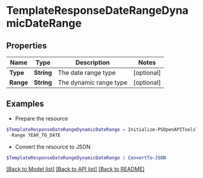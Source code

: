# TemplateResponseDateRangeDynamicDateRange
## Properties

Name | Type | Description | Notes
------------ | ------------- | ------------- | -------------
**Type** | **String** | The date range type | [optional] 
**Range** | **String** | The dynamic range type | [optional] 

## Examples

- Prepare the resource
```powershell
$TemplateResponseDateRangeDynamicDateRange = Initialize-PSOpenAPIToolsTemplateResponseDateRangeDynamicDateRange  -Type dynamic `
 -Range YEAR_TO_DATE
```

- Convert the resource to JSON
```powershell
$TemplateResponseDateRangeDynamicDateRange | ConvertTo-JSON
```

[[Back to Model list]](../README.md#documentation-for-models) [[Back to API list]](../README.md#documentation-for-api-endpoints) [[Back to README]](../README.md)

